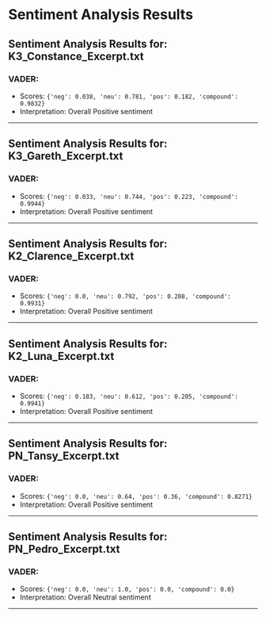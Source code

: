 # Sentiment Analysis Results

## Sentiment Analysis Results for: K3_Constance_Excerpt.txt

### VADER:
* Scores: `{'neg': 0.038, 'neu': 0.781, 'pos': 0.182, 'compound': 0.9832}`
* Interpretation: Overall Positive sentiment

---

## Sentiment Analysis Results for: K3_Gareth_Excerpt.txt

### VADER:
* Scores: `{'neg': 0.033, 'neu': 0.744, 'pos': 0.223, 'compound': 0.9944}`
* Interpretation: Overall Positive sentiment

---

## Sentiment Analysis Results for: K2_Clarence_Excerpt.txt

### VADER:
* Scores: `{'neg': 0.0, 'neu': 0.792, 'pos': 0.208, 'compound': 0.9931}`
* Interpretation: Overall Positive sentiment

---

## Sentiment Analysis Results for: K2_Luna_Excerpt.txt

### VADER:
* Scores: `{'neg': 0.183, 'neu': 0.612, 'pos': 0.205, 'compound': 0.9941}`
* Interpretation: Overall Positive sentiment

---

## Sentiment Analysis Results for: PN_Tansy_Excerpt.txt

### VADER:
* Scores: `{'neg': 0.0, 'neu': 0.64, 'pos': 0.36, 'compound': 0.8271}`
* Interpretation: Overall Positive sentiment

---

## Sentiment Analysis Results for: PN_Pedro_Excerpt.txt

### VADER:
* Scores: `{'neg': 0.0, 'neu': 1.0, 'pos': 0.0, 'compound': 0.0}`
* Interpretation: Overall Neutral sentiment

---


